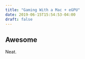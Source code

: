 ```yaml
---
title: "Gaming With a Mac + eGPU"
date: 2019-06-15T15:54:53-04:00
draft: false
---
```


## Awesome

Neat.

